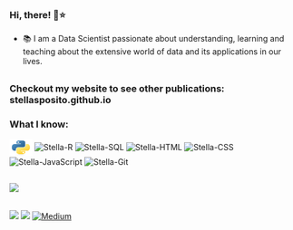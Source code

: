 ### Hi, there! 👋⭐

- 📚 I am a Data Scientist passionate about understanding, learning and teaching about the extensive world of data and its applications in our lives.

##
### Checkout my website to see other publications: stellasposito.github.io

### What I know:
<div>
  <img align="center" alt="Stella-Python" height="30" width="40" src="https://raw.githubusercontent.com/devicons/devicon/master/icons/python/python-original.svg">
  <img align="center" alt="Stella-R" height="30" width="40"src="https://cdn.jsdelivr.net/gh/devicons/devicon@latest/icons/r/r-original.svg" />
  <img align="center" alt="Stella-SQL" height="30" width="40" src="https://cdn.jsdelivr.net/gh/devicons/devicon@latest/icons/azuresqldatabase/azuresqldatabase-original.svg" />
  <img align="center" alt="Stella-HTML" height="30" width="40" src="https://cdn.jsdelivr.net/gh/devicons/devicon@latest/icons/html5/html5-original-wordmark.svg" />
  <img align="center" alt="Stella-CSS" height="30" width="40" src="https://cdn.jsdelivr.net/gh/devicons/devicon@latest/icons/css3/css3-plain-wordmark.svg" />
  <img align="center" alt="Stella-JavaScript" height="30" width="40" src="https://cdn.jsdelivr.net/gh/devicons/devicon@latest/icons/javascript/javascript-original.svg" />
  <img align="center" alt="Stella-Git" height="30" width="40" src="https://cdn.jsdelivr.net/gh/devicons/devicon@latest/icons/git/git-original-wordmark.svg" />
          
          
          

</div>

##

<div>
  <img height='130cm' src="https://github-readme-stats.vercel.app/api/top-langs/?username=stellasposito&layout=compact&langs_count=16&theme=vue"/>
</div>

## 

<div>
  <a href = "mailto:stellahcsposito@gmail.com"><img src="https://img.shields.io/badge/Gmail-D14836?style=for-the-badge&logo=gmail&logoColor=white"></a>
  <a href="https://www.linkedin.com/in/stellasposito" target="_blank"><img src="https://img.shields.io/badge/-LinkedIn-%230077B5?style=for-the-badge&logo=linkedin&logoColor=white" target="_blank"></a>
  <a href = "https://medium.com/@stellahcsposito"><img src="https://img.shields.io/badge/-Medium-%2312100E?style=for-the-badge&logo=medium&logoColor=white" alt="Medium"></a>





</div>


